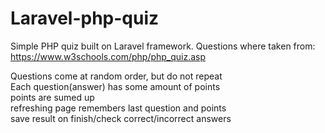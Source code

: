 # Laravel-php-quiz

Simple PHP quiz built on Laravel framework. Questions where taken from: https://www.w3schools.com/php/php_quiz.asp

Questions come at random order, but do not repeat<br/>
Each question(answer) has some amount of points<br/>
points are sumed up<br/>
refreshing page remembers last question and points<br/>
save result on finish/check correct/incorrect answers<br/>
